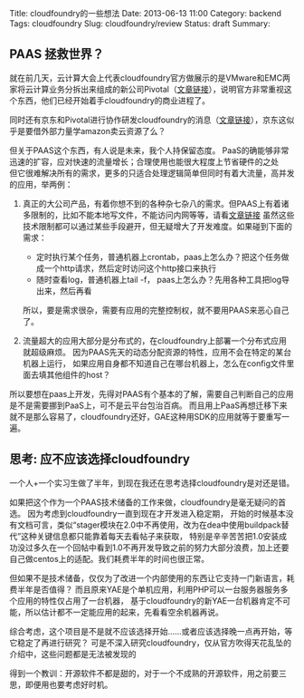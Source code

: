 Title: cloudfoundry的一些想法
Date: 2013-06-13 11:00
Category: backend
Tags: cloudfoundry
Slug: cloudfoundry/review
Status: draft
Summary:  

## PAAS 拯救世界？
 
就在前几天，云计算大会上代表cloudfoundry官方做展示的是VMware和EMC两家将云计算业务分拆出来组成的新公司Pivotal（<a href="http://www.csdn.net/article/2013-04-25/2815037-GE_invest_CloudFoundry_and_Greenplum">文章链接</a>），说明官方非常重视这个东西，他们已经开始着手cloudfoundry的商业进程了。

同时还有京东和Pivotal进行协作研发cloudfoundry的消息（<a href="http://tech.sina.com.cn/it/2013-06-07/09078422241.shtml">文章链接</a>），京东这似乎是要借外部力量学amazon卖云资源了么？

但关于PAAS这个东西，有人说是未来，我个人持保留态度。 PaaS的确能够非常迅速的扩容，应对快速的流量增长；合理使用也能很大程度上节省硬件的之处  
但它很难解决所有的需求，更多的只适合处理逻辑简单但同时有着大流量，高并发的应用，举两例：

1. 真正的大公司产品，有着你想不到的各种杂七杂八的需求。但PAAS上有着诸多限制的，比如不能本地写文件，不能访问内网等等，请看[文章链接](http://docs.cloudfoundry.com/docs/using/app-arch/index.html)
虽然这些技术限制都可以通过某些手段避开，但无疑增大了开发难度。如果碰到下面的需求：

    * 定时执行某个任务，普通机器上crontab，paas上怎么办？把这个任务做成一个http请求，然后定时访问这个http接口来执行
    * 随时查看log，普通机器上tail -f， paas上怎么办？先用各种工具把log导出来，然后再看

    所以，要是需求很杂，需要有应用的完整控制权，就不要用PAAS来恶心自己了。

2. 流量超大的应用大部分是分布式的，在cloudfoundry上部署一个分布式应用就超级麻烦。
因为PAAS先天的动态分配资源的特性，应用不会在特定的某台机器上运行，
如果应用自身都不知道自己在哪台机器上，怎么在config文件里面去填其他组件的host？

所以要想在paas上开发，先得对PAAS有个基本的了解，需要自己判断自己的应用是不是需要挪到PaaS上，可不是云平台包治百病。
而且用上PaaS再想迁移下来就不是那么容易了，cloudfoundry还好，GAE这种用SDK的应用就等于要重写一遍。


## 思考: 应不应该选择cloudfoundry

一个人+一个实习生做了半年，到现在我还在思考选择cloudfoundry是对还是错。

如果把这个作为一个PAAS技术储备的工作来做，cloudfoundry是毫无疑问的首选。
因为考虑到cloudfoundry一直到现在才开发进入稳定期，
开始的时候基本没有文档可言，类似“stager模块在2.0中不再使用，改为在dea中使用buildpack替代”这种关键信息都只能靠着每天去看帖子来获取，
特别是辛辛苦苦把1.0安装成功没过多久在一个回帖中看到1.0不再开发导致之前的努力大部分浪费，加上还要自己做centos上的适配。我们耗费半年的时间也很正常。

但如果不是技术储备，仅仅为了改进一个内部使用的东西让它支持一门新语言，耗费半年是否值得？
而且原来YAE是个单机应用，利用PHP可以一台服务器服务多个应用的特性仅占用了一台机器，
基于cloudfoundry的新YAE一台机器肯定不可能，所以估计都不一定能应用的起来，先看看空余机器再说。

综合考虑，这个项目是不是就不应该选择开始……或者应该选择晚一点再开始，等它稳定了再进行研究？
可是不深入研究cloudfoundry，仅从官方吹得天花乱坠的介绍中，这些问题都是无法被发现的

得到一个教训：开源软件不都是甜的，对于一个不成熟的开源软件，用之前要三思，即便用也要考虑好时机。




